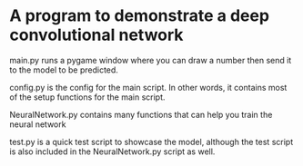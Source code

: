 # A program to demonstrate a deep convolutional network

main.py runs a pygame window where you can draw a number then send it to the model to be predicted.

config.py is the config for the main script. In other words, it contains most of the setup functions for the main script.

NeuralNetwork.py contains many functions that can help you train the neural network

test.py is a quick test script to showcase the model, although the test script is also included in the NeuralNetwork.py script as well.
